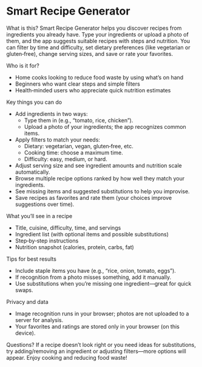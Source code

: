 Smart Recipe Generator
======================

What is this?
Smart Recipe Generator helps you discover recipes from ingredients you already have. Type your ingredients or upload a photo of them, and the app suggests suitable recipes with steps and nutrition. You can filter by time and difficulty, set dietary preferences (like vegetarian or gluten‑free), change serving sizes, and save or rate your favorites.

Who is it for?
- Home cooks looking to reduce food waste by using what’s on hand
- Beginners who want clear steps and simple filters
- Health‑minded users who appreciate quick nutrition estimates

Key things you can do
- Add ingredients in two ways:
  - Type them in (e.g., “tomato, rice, chicken”).
  - Upload a photo of your ingredients; the app recognizes common items.
- Apply filters to match your needs:
  - Dietary: vegetarian, vegan, gluten‑free, etc.
  - Cooking time: choose a maximum time.
  - Difficulty: easy, medium, or hard.
- Adjust serving size and see ingredient amounts and nutrition scale automatically.
- Browse multiple recipe options ranked by how well they match your ingredients.
- See missing items and suggested substitutions to help you improvise.
- Save recipes as favorites and rate them (your choices improve suggestions over time).

What you’ll see in a recipe
- Title, cuisine, difficulty, time, and servings
- Ingredient list (with optional items and possible substitutions)
- Step‑by‑step instructions
- Nutrition snapshot (calories, protein, carbs, fat)

Tips for best results
- Include staple items you have (e.g., “rice, onion, tomato, eggs”).
- If recognition from a photo misses something, add it manually.
- Use substitutions when you’re missing one ingredient—great for quick swaps.

Privacy and data
- Image recognition runs in your browser; photos are not uploaded to a server for analysis.
- Your favorites and ratings are stored only in your browser (on this device).

Questions?
If a recipe doesn’t look right or you need ideas for substitutions, try adding/removing an ingredient or adjusting filters—more options will appear. Enjoy cooking and reducing food waste!
